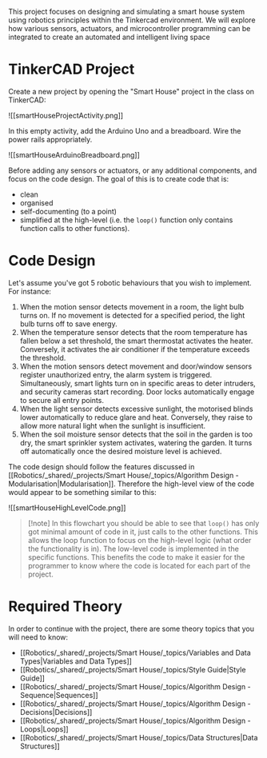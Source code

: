 
This project focuses on designing and simulating a smart house system using robotics principles within the Tinkercad environment. We will explore how various sensors, actuators, and microcontroller programming can be integrated to create an automated and intelligent living space


# TinkerCAD Project

Create a new project by opening the "Smart House" project in the class on TinkerCAD:

![[smartHouseProjectActivity.png]]

In this empty activity, add the Arduino Uno and a breadboard. Wire the power rails appropriately.

![[smartHouseArduinoBreadboard.png]]


Before adding any sensors or actuators, or any additional components, and focus on the code design. The goal of this is to create code that is:
- clean
- organised
- self-documenting (to a point)
- simplified at the high-level (i.e. the `loop()` function only contains function calls to other functions).

# Code Design

Let's assume you've got 5 robotic behaviours that you wish to implement. For instance:
1) When the motion sensor detects movement in a room, the light bulb turns on. If no movement is detected for a specified period, the light bulb turns off to save energy.
2) When the temperature sensor detects that the room temperature has fallen below a set threshold, the smart thermostat activates the heater. Conversely, it activates the air conditioner if the temperature exceeds the threshold.
3) When the motion sensors detect movement and door/window sensors register unauthorized entry, the alarm system is triggered. Simultaneously, smart lights turn on in specific areas to deter intruders, and security cameras start recording. Door locks automatically engage to secure all entry points.
4) When the light sensor detects excessive sunlight, the motorised blinds lower automatically to reduce glare and heat. Conversely, they raise to allow more natural light when the sunlight is insufficient.
5) When the soil moisture sensor detects that the soil in the garden is too dry, the smart sprinkler system activates, watering the garden. It turns off automatically once the desired moisture level is achieved.

The code design should follow the features discussed in [[Robotics/_shared/_projects/Smart House/_topics/Algorithm Design - Modularisation|Modularisation]]. Therefore the high-level view of the code would appear to be something similar to this:

![[smartHouseHighLevelCode.png]]

> [!note] In this flowchart you should be able to see that `loop()` has only got minimal amount of code in it, just calls to the other functions. 
> This allows the loop function to focus on the high-level logic (what order the functionality is in). 
> The low-level code is implemented in the specific functions. 
> This benefits the code to make it easier for the programmer to know where the code is located for each part of the project.

# Required Theory

In order to continue with the project, there are some theory topics that you will need to know:

- [[Robotics/_shared/_projects/Smart House/_topics/Variables and Data Types|Variables and Data Types]]
- [[Robotics/_shared/_projects/Smart House/_topics/Style Guide|Style Guide]]
- [[Robotics/_shared/_projects/Smart House/_topics/Algorithm Design - Sequence|Sequences]]
- [[Robotics/_shared/_projects/Smart House/_topics/Algorithm Design - Decisions|Decisions]]
- [[Robotics/_shared/_projects/Smart House/_topics/Algorithm Design - Loops|Loops]]
- [[Robotics/_shared/_projects/Smart House/_topics/Data Structures|Data Structures]]





